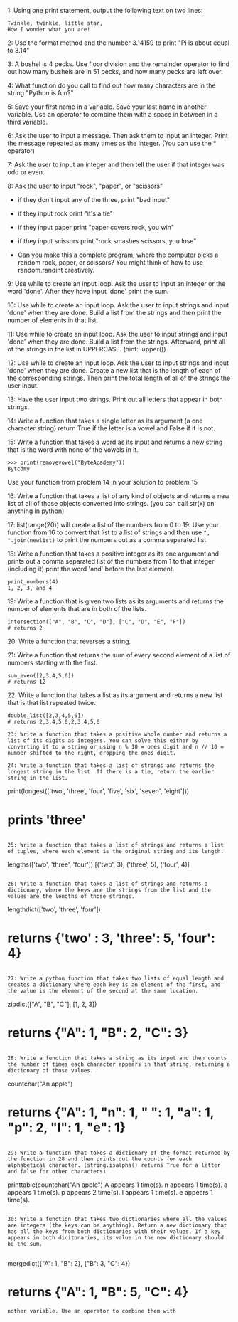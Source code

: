 1: Using one print statement, output the following text on two lines:
```
Twinkle, twinkle, little star,
How I wonder what you are!
```

2: Use the format method and the number 3.14159 to print "Pi is about equal to 3.14"

3: A bushel is 4 pecks. Use floor division and the remainder operator to find out how many bushels are in 51 pecks, and how many pecks are left over.

4: What function do you call to find out how many characters are in the string "Python is fun?"

5: Save your first name in a variable. Save your last name in another variable. Use an operator to combine them with a space in between in a third variable.

6: Ask the user to input a message. Then ask them to input an integer. Print the message repeated as many times as the integer. (You can use the \* operator)

7: Ask the user to input an integer and then tell the user if that integer was odd or even. 

8: Ask the user to input "rock", "paper", or "scissors"

* if they don't input any of the three, print "bad input"

* if they input rock print "it's a tie"

* if they input paper print "paper covers rock, you win"

* if they input scissors print "rock smashes scissors, you lose"

* Can you make this a complete program, where the computer picks a random rock, paper, or scissors? You might think of how to use random.randint creatively.

9: Use while to create an input loop. Ask the user to input an integer or the word 'done'. After they have input 'done' print the sum.

10: Use while to create an input loop. Ask the user to input strings and input 'done' when they are done. Build a list from the strings and then print the number of elements in that list.

11: Use while to create an input loop. Ask the user to input strings and input 'done' when they are done. Build a list from the strings. Afterward, print all of the strings in the list in UPPERCASE. (hint: .upper())

12: Use while to create an input loop. Ask the user to input strings and input 'done' when they are done. Create a new list that is the length of each of the corresponding strings. Then print the total length of all of the strings the user input.

13: Have the user input two strings. Print out all letters that appear in both strings.

14: Write a function that takes a single letter as its argument (a one character string) return True if the letter is a vowel and False if it is not.

15: Write a function that takes a word as its input and returns a new string that is the word with none of the vowels in it.

```
>>> print(removevowel("ByteAcademy"))
Bytcdmy
```

Use your function from problem 14 in your solution to problem 15

16: Write a function that takes a list of any kind of objects and returns a new list of all of those objects converted into strings. (you can call str(x) on anything in python)

17: list(range(20)) will create a list of the numbers from 0 to 19. Use your function from 16 to convert that list to a list of strings and then use ```", ".join(newlist)``` to print the numbers out as a comma separated list

18: Write a function that takes a positive integer as its one argument and prints out a comma separated list of the numbers from 1 to that integer (including it) print the word 'and' before the last element.

```
print_numbers(4)
1, 2, 3, and 4
```

19: Write a function that is given two lists as its arguments and returns the number of elements that are in both of the lists.

```
intersection(["A", "B", "C", "D"], ["C", "D", "E", "F"])
# returns 2
```

20: Write a function that reverses a string.

21: Write a function that returns the sum of every second element of a list of numbers starting with the first.

```
sum_even([2,3,4,5,6])
# returns 12
```

22: Write a function that takes a list as its argument and returns a new list that is that list repeated twice.
```
double_list([2,3,4,5,6])
# returns 2,3,4,5,6,2,3,4,5,6

23: Write a function that takes a positive whole number and returns a list of its digits as integers. You can solve this either by converting it to a string or using n % 10 = ones digit and n // 10 = number shifted to the right, dropping the ones digit.

24: Write a function that takes a list of strings and returns the longest string in the list. If there is a tie, return the earlier string in the list.

```
print(longest(['two', 'three', 'four', 'five', 'six', 'seven', 'eight']))
# prints 'three'
```

25: Write a function that takes a list of strings and returns a list of tuples, where each element is the original string and its length.

```
lengths(['two', 'three', 'four'])
[('two', 3), ('three', 5), ('four', 4)]
```

26: Write a function that takes a list of strings and returns a dictionary, where the keys are the strings from the list and the values are the lengths of those strings.

```
lengthdict(['two', 'three', 'four'])
# returns {'two' : 3, 'three': 5, 'four': 4}
```

27: Write a python function that takes two lists of equal length and creates a dictionary where each key is an element of the first, and the value is the element of the second at the same location.

```
zipdict(["A", "B", "C"], [1, 2, 3])
# returns {"A": 1, "B": 2, "C": 3}
```

28: Write a function that takes a string as its input and then counts the number of times each character appears in that string, returning a dictionary of those values.

```
countchar("An apple")
# returns {"A": 1, "n": 1, " ": 1, "a": 1, "p": 2, "l": 1, "e": 1}
```

29: Write a function that takes a dictionary of the format returned by the function in 28 and then prints out the counts for each alphabetical character. (string.isalpha() returns True for a letter and false for other characters)

```
printtable(countchar("An apple")
A appears 1 time(s).
n appears 1 time(s).
a appears 1 time(s).
p appears 2 time(s).
l appears 1 time(s).
e appears 1 time(s).
```

30: Write a function that takes two dictionaries where all the values are integers (the keys can be anything). Return a new dictionary that has all the keys from both dictionaries with their values. If a key appears in both dicitonaries, its value in the new dictionary should be the sum.


```
mergedict({"A": 1, "B": 2}, {"B": 3, "C": 4})
# returns {"A": 1, "B": 5, "C": 4}
```
nother variable. Use an operator to combine them with 